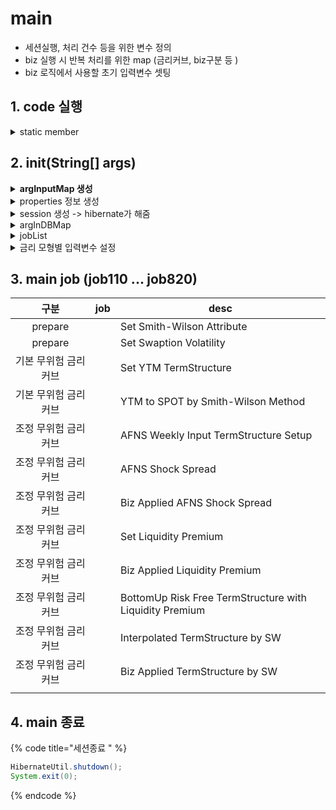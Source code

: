 # main

* 세션실행, 처리 건수 등을 위한 변수 정의&#x20;
* biz 실행 시 반복 처리를 위한 map (금리커브, biz구분 등 )&#x20;
* biz 로직에서 사용할 초기 입력변수 셋팅

## 1. code 실행&#x20;

<details>

<summary>static member </summary>

엔진에서 공통적으로 사용하는 필드, 메서드를 미리 정의함.&#x20;

{% code title="실행 환경설정 " %}
```java
Map<ERunArgument, String> argInputMap  = new LinkedHashMap<>();
Map<String, String>       argInDBMap   = new LinkedHashMap<>();	
List<String>              jobList      = new ArrayList<String>();

Session   session;
String    bssd;	

int       projectionYear              = 120;     // 프로젝션 기간                                        
long      cnt                         = 0;	 // 처리건수                 
int       flushSize                   = 10000;
int       logSize                     = 100000;	                                                     	
```
{% endcode %}

{% code title="처리 반복단위 " %}
```java
// 금리커브nm 기준으로 반복 
List<String>           irCurveNmList  = new ArrayList<String>();	
Map<String, IrCurve>   irCurveMap     = new TreeMap<String, IrCurve>();	
Map<String, IrParamSw> irCurveSwMap   = new TreeMap<String, IrParamSw>();
// biz 구분별 맵 : 금리커브|IrParamSw 단위로 반복함. 
Map<String, Map<Integer, IrParamSw>> kicsSwMap = new TreeMap<String, Map<Integer, IrParamSw>>();
Map<String, Map<Integer, IrParamSw>> ifrsSwMap = new TreeMap<String, Map<Integer, IrParamSw>>();
Map<String, Map<Integer, IrParamSw>> ibizSwMap = new TreeMap<String, Map<Integer, IrParamSw>>();
Map<String, Map<Integer, IrParamSw>> saasSwMap = new TreeMap<String, Map<Integer, IrParamSw>>();
```
{% endcode %}

{% code title="금리모형별 초기변수 설정 " %}
```java
double    hw1fInitAlpha               = 0.05;
double    hw1fInitSigma               = 0.007;		
double    targetDuration              = 3.0;
int[]     hwAlphaPieceSplit           = new int[] {10};
int[]     hwAlphaPieceNonSplit        = new int[] {20};
int[]     hwSigmaPiece                = new int[] {1, 2, 3, 5, 7, 10};
double    significanceLevel           = 0.05;	
int       cirAvgMonth                 = 36;	
int       cirPrjYear                  = 30;
String    iRateHisStBaseDate          = "20100101";	
```
{% endcode %}

</details>

## 2. init(String\[] args)

<details>

<summary><strong>argInputMap 생성</strong> </summary>

실행시 입력변수 arg 를 입력받아 **ERunArgument** 속성에 따라 분류&#x20;

* **arg**&#x20;
  * \-Dtime=2022-12-31, -Dproperties=/Users/sunyoung/git/esgTest/NESG/gesg.properties
* **argInputMap** LinkedHashMap\<K,V>
  * {time=2022-12-31, properties=/Users/sunyoung/git/esgTest/NESG/gesg.properties}

<!---->

* **ERunArgument**&#x20;
  * time TIME
  * job JOB
  * properties PROPERTIES
  * encrypt ENCRYPT

</details>

<details>

<summary>properties 정보 생성 </summary>

```java
Properties properties = new Properties();
try {
  FileInputStream fis = new FileInputStream(argInputMap.get(ERunArgument.properties));
  properties.load(new BufferedInputStream(fis));			
  EsgConstant.TABLE_SCHEMA = properties.getOrDefault("schema", "PUBLIC").toString().trim().toUpperCase();
  
  if(properties.containsKey("encrypt") && properties.getProperty("encrypt").toString().trim().toUpperCase().equals("Y")) {
    // db 계정 비밀번호 암호화 처리 
    AesCrypto aes128 = new AesCrypto();
    String decodePwd = aes128.AesCBCDecode(properties.getProperty("password"));
    properties.setProperty("password", decodePwd);
  }
  
} catch (Exception e) {
  log.error("Error in Properties Loading : {}", e);
  System.exit(0);
}
```

</details>

<details>

<summary>session 생성 -> hibernate가 해줌 </summary>

```java
session = HibernateUtil.getSessionFactory().openSession();
log.info("End of session call");	
```

[#vs](../../db/#vs "mention")

* 데이터베이스에서 세션은, 데이터베이스 접속을 시작으로 여러 데이터베이스에서 관련 작업을 수행한 후 접속을 종료하기까지 전체 기간을 의미한다.
  * 세션은 main에서 한번만 열고 트랜젝션은 job작업마다 call하고 있음.&#x20;
* 트랜잭션은 데이터 조작 명령어가 모인 하나의 작업 단위를 뜻하고, 세션 내부에는 하나 이상의 트랜잭션이 존재한다. 즉 세션이 트랜잭션보다 큰 범위의 개념이다

</details>

<details>

<summary>argInDBMap </summary>

* 엔진에서 산출에 필요한 상수를 db에서 읽어옴&#x20;
* static 변수랑 겹침 !! 아래에서 default 처리함&#x20;
* CO\_ESG\_META / GROUP\_ID ='PROPERTIES'

```java
argInDBMap = CoEsgMetaDao.getCoEsgMeta("PROPERTIES").stream().collect(toMap(s->s.getParamKey(), s->s.getParamValue()));		
log.info("argInDBMap: {}", argInDBMap);
```

```
argInDBMap: {AFNS_CONF_INTERVAL=0.995, SIGNIFICANCE_LEVEL=0.05, BOND_YIELD_TGT_DURATION=3, IR_HIS_START_DATE=20100101, HW_SIGMA_AVG_NUM=120, HW_ALPHA_AVG_NUM=120, CIR_PROJECTION_YEAR=30, HW1F_SIGMA_INIT=0.007, LP_CURVE_ID=5010110, CIR_AVG_MONTH=36, HW1F_ALPHA_INIT=0.05, PROJECTION_YEAR=120, AFNS_WEEK_DAY=5}
```

</details>

<details>

<summary>jobList</summary>

* 실행할 작업 목록 불러오기&#x20;
* CO\_JOB\_LIST /  USE\_YN ='Y

```java
CoJobListDao.getCoJobList().stream().forEach(s -> log.info("JOB LIST: {}, {}", s.getJobNm().trim(), s.getJobName().trim()));
jobList    = CoJobListDao.getCoJobList().stream().map(s -> s.getJobNm().trim()).collect(Collectors.toList());
```

</details>

<details>

<summary>금리 모형별 입력변수 설정 </summary>

* CO\_ESG\_META에서 정의한 설정을  static field에 반영.&#x20;
* 설정이 누락된 경우 default 처리

```java
hw1fInitAlpha                = Double.parseDouble(argInDBMap.getOrDefault("HW1F_ALPHA_INIT", "0.05" ).toString());
hw1fInitSigma                = Double.parseDouble(argInDBMap.getOrDefault("HW1F_SIGMA_INIT", "0.007").toString());			

String hwAlphaPieceStr       = argInDBMap.getOrDefault("HW1F_ALPHA_PIECE", "10").toString();
String hwSigmaPieceStr       = argInDBMap.getOrDefault("HW1F_SIGMA_PIECE", "1, 2, 3, 5, 7, 10").toString();
hwAlphaPieceSplit            = Arrays.stream(hwAlphaPieceStr.split(",")).map(s -> s.trim()).map(Integer::parseInt).mapToInt(Integer::intValue).toArray();
hwSigmaPiece                 = Arrays.stream(hwSigmaPieceStr.split(",")).map(s -> s.trim()).map(Integer::parseInt).mapToInt(Integer::intValue).toArray();				

iRateHisStBaseDate           = argInDBMap.getOrDefault("IR_HIS_START_DATE", "20100101").toString().trim().toUpperCase();
projectionYear 	             = Integer.parseInt(argInDBMap.getOrDefault("PROJECTION_YEAR", "120").toString());

targetDuration	             = Double.parseDouble(argInDBMap.getOrDefault("BOND_YIELD_TGT_DURATION", "3.0").toString());		
significanceLevel            = Double.parseDouble(argInDBMap.getOrDefault("SIGNIFICANCE_LEVEL", "0.05").toString());

cirAvgMonth                  = Integer.parseInt(argInDBMap.getOrDefault("CIR_AVG_MONTH", "36").toString());
cirPrjYear                   = Integer.parseInt(argInDBMap.getOrDefault("CIR_PROJECTION_YEAR", "30").toString());
```

</details>

## 3. main job (job110 ... job820)&#x20;

|      구분      | job | desc                                                    |
| :----------: | :-: | ------------------------------------------------------- |
|   prepare    |     | Set Smith-Wilson Attribute                              |
|    prepare   |     | Set Swaption Volatility                                 |
|  기본 무위험 금리커브 |     | Set YTM TermStructure                                   |
|  기본 무위험 금리커브 |     | YTM to SPOT by Smith-Wilson Method                      |
| 조정 무위험 금리커브  |     | AFNS Weekly Input TermStructure Setup                   |
|  조정 무위험 금리커브 |     | AFNS Shock Spread                                       |
|  조정 무위험 금리커브 |     | Biz Applied AFNS Shock Spread                           |
|  조정 무위험 금리커브 |     | Set Liquidity Premium                                   |
|  조정 무위험 금리커브 |     | Biz Applied Liquidity Premium                           |
|  조정 무위험 금리커브 |     | BottomUp Risk Free TermStructure with Liquidity Premium |
|  조정 무위험 금리커브 |     | Interpolated TermStructure by SW                        |
|  조정 무위험 금리커브 |     | Biz Applied TermStructure by SW                         |
|              |     |                                                         |

###

## 4. main 종료&#x20;

{% code title="세션종료 " %}
```java
HibernateUtil.shutdown();
System.exit(0);
```
{% endcode %}
